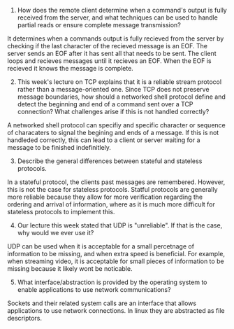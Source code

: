 1. How does the remote client determine when a command's output is fully received from the server, and what techniques can be used to handle partial reads or ensure complete message transmission?

It determines when a commands output is fully recieved from the server by checking if the last character of the recieved message is an EOF. The server sends an EOF after it has sent all that needs to be sent. The client loops and recieves messages until it recieves an EOF. When the EOF is recieved it knows the message is complete.

2. This week's lecture on TCP explains that it is a reliable stream protocol rather than a message-oriented one. Since TCP does not preserve message boundaries, how should a networked shell protocol define and detect the beginning and end of a command sent over a TCP connection? What challenges arise if this is not handled correctly?

A networked shell protocol can specifiy and specific character or sequence of characaters to signal the begining and ends of a message. If this is not handleded correctly, this can lead to a client or server waiting for a message to be finished indefinitlely.

3. Describe the general differences between stateful and stateless protocols.

In a stateful protocol, the clients past messages are remembered. However, this is not the case for stateless protocols. Statful protocols are generally more reliable because they allow for more verification regarding the ordering and arrival of information, where as it is much more difficult for stateless protocols to implement this.

4. Our lecture this week stated that UDP is "unreliable". If that is the case, why would we ever use it?

UDP can be used when it is acceptable for a small percetnage of information to be missing, and when extra speed is beneficial. For example, when streaming video, it is acceptable for small pieces of information to be missing because it likely wont be noticable.

5. What interface/abstraction is provided by the operating system to enable applications to use network communications?

Sockets and their related system calls are an interface that allows applications to use network connections. In linux they are abstracted as file descriptors.